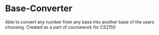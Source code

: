 # Base-Converter
Able to convert any number from any base into another base of the users choosing.
Created as a part of coursework for CS2150
